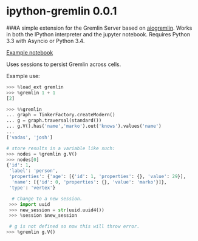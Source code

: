 # ipython-gremlin 0.0.1

###A simple extension for the Gremlin Server based on [aiogremlin](https://pypi.python.org/pypi/aiogremlin/0.0.8). Works in both the IPython interpreter and the jupyter notebook. Requires Python 3.3 with Asyncio or Python 3.4.

[Example notebook](https://github.com/davebshow/ipython-gremlin/blob/master/example.ipynb)


Uses sessions to persist Gremlin across cells.

Example use:

```python
>>> %load_ext gremlin
>>> %gremlin 1 + 1
[2]

>>> %%gremlin
... graph = TinkerFactory.createModern()
... g = graph.traversal(standard())
... g.V().has('name','marko').out('knows').values('name')
...
['vadas', 'josh']

# store results in a variable like such:
>>> nodes = %gremlin g.V()
>>> nodes[0]
{'id': 1,
 'label': 'person',
 'properties': {'age': [{'id': 1, 'properties': {}, 'value': 29}],
  'name': [{'id': 0, 'properties': {}, 'value': 'marko'}]},
 'type': 'vertex'}

  # Change to a new session.
 >>> import uuid
 >>> new_session = str(uuid.uuid4())
 >>> %session $new_session

 # g is not defined so now this will throw error.
>>> %gremlin g.V()
```
